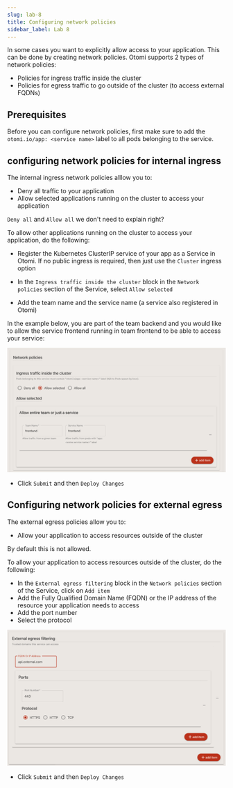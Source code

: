 ```yaml
---
slug: lab-8
title: Configuring network policies
sidebar_label: Lab 8
---
```


In some cases you want to explicitly allow access to your application. This can be done by creating network policies. Otomi supports 2 types of network policies:

- Policies for ingress traffic inside the cluster
- Policies for egress traffic to go outside of the cluster (to access external FQDNs)

## Prerequisites

Before you can configure network policies, first make sure to add the  `otomi.io/app: <service name>` label to all pods belonging to the service.

## configuring network policies for internal ingress

The internal ingress network policies alllow you to:

- Deny all traffic to your application
- Allow selected applications running on the cluster to access your application

`Deny all` and `Allow all` we don't need to explain right?

To allow other applications running on the cluster to access your application, do the following:

- Register the Kubernetes ClusterIP service of your app as a Service in Otomi. If no public ingress is required, then just use the `Cluster` ingress option

- In the `Ingress traffic inside the cluster` block in the `Network policies` section of the Service, select `Allow selected`
- Add the team name and the service name (a service also registered in Otomi)

In the example below, you are part of the team backend and you would like to allow the service frontend running in team frontend to be able to access your service:

![harbor-projects](../../img/netpols-example.png)

- Click `Submit` and then `Deploy Changes`

## Configuring network policies for external egress

The external egress policies allow you to:

- Allow your application to access resources outside of the cluster

By default this is not allowed.

To allow your application to access resources outside of the cluster, do the following:

- In the `External egress filtering` block in the `Network policies` section of the Service, click on `Add item`
- Add the Fully Qualified Domain Name (FQDN) or the IP address of the resource your application needs to access
- Add the port number
- Select the protocol

![harbor-projects](../../img/netpols-example-2.png)

- Click `Submit` and then `Deploy Changes`

